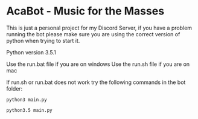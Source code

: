 # AcaBot - Music for the Masses
This is just a personal project for my Discord Server, if you have a problem running the bot please make sure you are using the correct version of python when trying to start it.

Python version 3.5.1

Use the run.bat file if you are on windows
Use the run.sh file if you are on mac

If run.sh or run.bat does not work try the following commands in the bot folder:
	
	python3 main.py

	python3.5 main.py